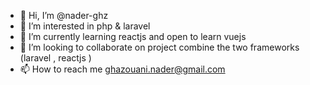 - 👋 Hi, I’m @nader-ghz
- 👀 I’m interested in php & laravel 
- 🌱 I’m currently learning reactjs and open to learn vuejs
- 💞️ I’m looking to collaborate on project combine the two frameworks (laravel , reactjs ) 
- 📫 How to reach me ghazouani.nader@gmail.com

<!---
nader-ghz/nader-ghz is a ✨ special ✨ repository because its `README.md` (this file) appears on your GitHub profile.
You can click the Preview link to take a look at your changes.
--->
